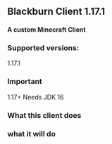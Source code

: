 ## Blackburn Client 1.17.1

#### A custom Minecraft Client 
### Supported versions:
1.17.1

### Important
1.17+ Needs JDK 16

### What this client does 



### what it will do